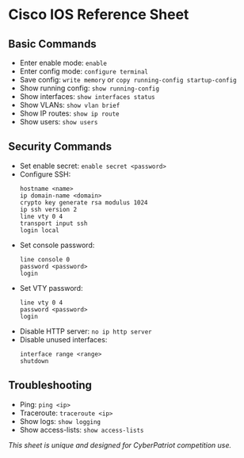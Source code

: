 # Cisco IOS Reference Sheet

## Basic Commands

- Enter enable mode: `enable`
- Enter config mode: `configure terminal`
- Save config: `write memory` or `copy running-config startup-config`
- Show running config: `show running-config`
- Show interfaces: `show interfaces status`
- Show VLANs: `show vlan brief`
- Show IP routes: `show ip route`
- Show users: `show users`

## Security Commands

- Set enable secret: `enable secret <password>`
- Configure SSH:  
  ```
  hostname <name>
  ip domain-name <domain>
  crypto key generate rsa modulus 1024
  ip ssh version 2
  line vty 0 4
  transport input ssh
  login local
  ```
- Set console password:  
  ```
  line console 0
  password <password>
  login
  ```
- Set VTY password:  
  ```
  line vty 0 4
  password <password>
  login
  ```
- Disable HTTP server: `no ip http server`
- Disable unused interfaces:  
  ```
  interface range <range>
  shutdown
  ```

## Troubleshooting

- Ping: `ping <ip>`
- Traceroute: `traceroute <ip>`
- Show logs: `show logging`
- Show access-lists: `show access-lists`

*This sheet is unique and designed for CyberPatriot competition use.*
